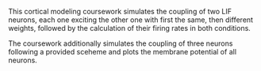 This cortical modeling coursework simulates the coupling of two LIF neurons, each one exciting the other one with first the same, then different weights, followed by the calculation of their firing rates in both conditions. 

The coursework additionally simulates the coupling of three neurons following a provided sceheme and plots the membrane potential of all neurons. 
 
